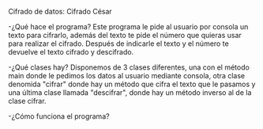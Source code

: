 Cifrado de datos: Cifrado César

-¿Qué hace el programa?
Este programa le pide al usuario por consola un texto para cifrarlo, además del texto te pide el número que 
quieras usar para realizar el cifrado. Después de indicarle el texto y el número te devuelve el texto cifrado y descifrado.

-¿Qué clases hay?
Disponemos de 3 clases diferentes, una con el método main donde le pedimos los datos al usuario mediante consola,
otra clase denomida "cifrar" donde hay un método que cifra el texto que le pasamos y una última clase llamada 
"descifrar", donde hay un método inverso al de la clase cifrar.

-¿Cómo funciona el programa?
